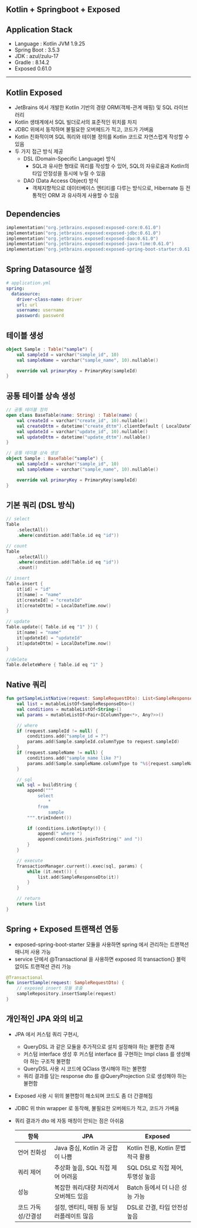 ## Kotlin + Springboot + Exposed

## Application Stack
* Language : Kotlin JVM 1.9.25
* Spring Boot : 3.5.3
* JDK : azul/zulu-17
* Gradle : 8.14.2
* Exposed 0.61.0

---

## Kotlin Exposed
- JetBrains 에서 개발한 Kotlin 기반의 경량 ORM(객체-관계 매핑) 및 SQL 라이브러리
- Kotlin 생태계에서 SQL 빌더로서의 표준적인 위치를 차지
- JDBC 위에서 동작하며 불필요한 오버헤드가 적고, 코드가 가벼움
- Kotlin 친화적이며 SQL 쿼리와 테이블 정의를 Kotlin 코드로 자연스럽게 작성할 수 있음
- 두 가지 접근 방식 제공
  - DSL (Domain-Specific Language) 방식
    - SQL과 유사한 형태로 쿼리를 작성할 수 있어, SQL의 자유로움과 Kotlin의 타입 안정성을 동시에 누릴 수 있음
  - DAO (Data Access Object) 방식
    - 객체지향적으로 데이터베이스 엔티티를 다루는 방식으로, Hibernate 등 전통적인 ORM 과 유사하게 사용할 수 있음

## Dependencies
```kotlin
implementation("org.jetbrains.exposed:exposed-core:0.61.0")
implementation("org.jetbrains.exposed:exposed-jdbc:0.61.0")
implementation("org.jetbrains.exposed:exposed-dao:0.61.0")
implementation("org.jetbrains.exposed:exposed-java-time:0.61.0")
implementation("org.jetbrains.exposed:exposed-spring-boot-starter:0.61.0")
```

## Spring Datasource 설정
```yaml
# application.yml
spring:
  datasource:
    driver-class-name: driver
    url: url
    username: username
    password: password
```

## 테이블 생성
```kotlin
object Sample : Table("sample") {
    val sampleId = varchar("sample_id", 10)
    val sampleName = varchar("sample_name", 10).nullable()

    override val primaryKey = PrimaryKey(sampleId)
}
```

## 공통 테이블 상속 생성
```kotlin
// 공통 테이블 정의
open class BaseTable(name: String) : Table(name) {
    val createId = varchar("create_id", 10).nullable()
    val createDttm = datetime("create_dttm").clientDefault { LocalDateTime.now() }
    val updateId = varchar("update_id", 10).nullable()
    val updateDttm = datetime("update_dttm").nullable()
}

// 공통 테이블 상속 생성
object Sample : BaseTable("sample") {
    val sampleId = varchar("sample_id", 10)
    val sampleName = varchar("sample_name", 10).nullable()

    override val primaryKey = PrimaryKey(sampleId)
}
```

## 기본 쿼리 (DSL 방식)
```kotlin
// select
Table
    .selectAll()
    .where(condition.add(Table.id eq "id"))

// count
Table
    .selectAll()
    .where(condition.add(Table.id eq "id"))
    .count()

// insert
Table.insert {
    it[id] = "id"
    it[name] = "name"
    it[createId] = "createId"
    it[createDttm] = LocalDateTime.now()
}

// update
Table.update({ Table.id eq "1" }) {
    it[name] = "name"
    it[updateId] = "updateId"
    it[updateDttm] = LocalDateTime.now()
}

//delete
Table.deleteWhere { Table.id eq "1" }
```

## Native 쿼리
```kotlin
fun getSampleListNative(request: SampleRequestDto): List<SampleResponseDto> {
    val list = mutableListOf<SampleResponseDto>()
    val conditions = mutableListOf<String>()
    val params = mutableListOf<Pair<IColumnType<*>, Any?>>()

    // where
    if (request.sampleId != null) {
        conditions.add("sample_id = ?")
        params.add(Sample.sampleId.columnType to request.sampleId)
    }
    if (request.sampleName != null) {
        conditions.add("sample_name like ?")
        params.add(Sample.sampleName.columnType to "%${request.sampleName}%")
    }

    // sql
    val sql = buildString {
        append("""
            select
                *
            from
                sample
        """.trimIndent())

        if (conditions.isNotEmpty()) {
            append(" where ")
            append(conditions.joinToString(" and "))
        }
    }

    // execute
    TransactionManager.current().exec(sql, params) {
        while (it.next()) {
            list.add(SampleResponseDto(it))
        }
    }

    // return
    return list
}
```

## Spring + Exposed 트랜잭션 연동
- exposed-spring-boot-starter 모듈을 사용하면 spring 에서 관리하는 트랜잭션 매니저 사용 가능
- service 단에서 @Transactional 을 사용하면 exposed 의 transaction{} 블럭 없이도 트랜잭션 관리 가능
```kotlin
@Transactional
fun insertSample(request: SampleRequestDto) {
    // exposed insert 모듈 호출
    sampleRepository.insertSample(request)
}
```

## 개인적인 JPA 와의 비교
- JPA 에서 커스텀 쿼리 구현시,
  - QueryDSL 과 같은 모듈을 추가적으로 설치 설정해야 하는 불편함 존재
  - 커스텀 interface 생성 후 커스텀 interface 를 구현하는 Impl class 를 생성해야 하는 구조적 불편함
  - QueryDSL 사용 시 코드에 QClass 명시해야 하는 불편함
  - 쿼리 결과를 담는 response dto 를 @QueryProjection 으로 생성해야 하는 불편함
- Exposed 사용 시 위의 불편함이 해소되며 코드도 좀 더 간결해짐
- JDBC 위 thin wrapper 로 동작해, 불필요한 오버헤드가 적고, 코드가 가벼움
- 쿼리 결과가 dto 에 자동 매칭이 안되는 점은 아쉬움

  | 항목     | JPA          | Exposed           |
  |--------|--------------------------|-------------------|
  | 언어 친화성 | Java 중심, Kotlin 과 궁합이 나쁨 | Kotlin 전용, Kotlin 문법 적극 활용 |
  | 쿼리 제어 | 추상화 높음, SQL 직접 제어 어려움    | SQL DSL로 직접 제어, 투명성 높음 |
  | 성능 | 복잡한 쿼리/대량 처리에서 오버헤드 있음   | Batch 등에서 더 나은 성능 가능 |
  | 코드 가독성/간결성 | 설정, 엔티티, 매핑 등 보일러플레이트 많음 | DSL로 간결, 타입 안전성 높음 |
